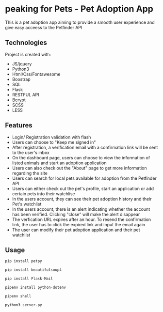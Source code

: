 
# peaking for Pets - Pet Adoption App

This is a pet adoption app aiming to provide a smooth user experience and give easy acceess to the Petfinder API

## Technologies
Project is created with:
* JS/jquery
* Python3
* Html/Css/Fontawesome
* Boostrap
* SQL
* Flask
* RESTFUL API
* Bcrypt
* SCSS
* LESS

## Features
* Login/ Registration validation with flash
* Users can choose to "Keep me signed in"
* After registration, a verification email with a confirmation link will be sent to the user's inbox
* On the dashboard page, users can choose to view the information of listed animals and start an adoption application
* Users can also check out the "About" page to get more information regarding the site
* Users can search for local pets available for adoption from the Petfinder API
* Users can either check out the pet's profile, start an application or add certain pets into their watchlise
* In the users account, they can see their pet adoption history and their Pet's watchlist
* In the users account, there is an alert indicating whether the account has been verified. Clicking "close" will make the alert disappear
* The verfication URL expires after an hour. To resend the confirmation link, the user has to click the expired link and input the email again
* The user can modify their pet adoption application and their pet watchlist

## Usage

```python
pip install petpy

pip install beautifulsoup4

pip install Flask-Mail

pipenv install python-dotenv

pipenv shell

python3 server.py
```


	
